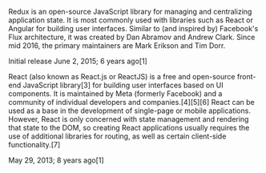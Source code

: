 Redux is an open-source JavaScript library for managing and centralizing application state. It is most commonly used with libraries such as React or Angular for building user interfaces. Similar to (and inspired by) Facebook's Flux architecture, it was created by Dan Abramov and Andrew Clark. Since mid 2016, the primary maintainers are Mark Erikson and Tim Dorr.


Initial release	June 2, 2015; 6 years ago[1]



React (also known as React.js or ReactJS) is a free and open-source front-end JavaScript library[3] for building user interfaces based on UI components. It is maintained by Meta (formerly Facebook) and a community of individual developers and companies.[4][5][6] React can be used as a base in the development of single-page or mobile applications. However, React is only concerned with state management and rendering that state to the DOM, so creating React applications usually requires the use of additional libraries for routing, as well as certain client-side functionality.[7]


May 29, 2013; 8 years ago[1]